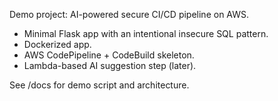 Demo project: AI-powered secure CI/CD pipeline on AWS.
- Minimal Flask app with an intentional insecure SQL pattern.
- Dockerized app.
- AWS CodePipeline + CodeBuild skeleton.
- Lambda-based AI suggestion step (later).

See /docs for demo script and architecture.

